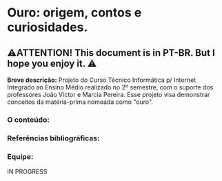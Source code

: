 # Ouro: origem, contos e curiosidades.
<h2>⚠️ATTENTION! This document is in PT-BR. But I hope you enjoy it. ⚠️ </h2>
<p><b>Breve descrição:</b>
Projeto do Curso Técnico Informática p/ Internet Integrado ao Ensino Médio realizado no 2º semestre, com o suporte dos professores João Victor e Marcia Pereira. Esse projeto visa demonstrar conceitos da matéria-prima nomeada como "ouro".</p>

<h3>O conteúdo:</h3>

<h3>Referências bibliográficas:</h3>

<h3>Equipe:</h3>


IN PROGRESS
